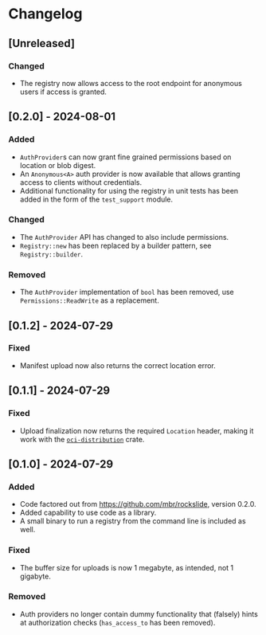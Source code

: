# Changelog

## [Unreleased]

### Changed

* The registry now allows access to the root endpoint for anonymous users if access is granted.

## [0.2.0] - 2024-08-01

### Added

* `AuthProvider`s can now grant fine grained permissions based on location or blob digest.
* An `Anonymous<A>` auth provider is now available that allows granting access to clients without credentials.
* Additional functionality for using the registry in unit tests has been added in the form of the
  `test_support` module.

### Changed

* The `AuthProvider` API has changed to also include permissions.
* `Registry::new` has been replaced by a builder pattern, see `Registry::builder`.

### Removed

* The `AuthProvider` implementation of `bool` has been removed, use `Permissions::ReadWrite` as a replacement.

## [0.1.2] - 2024-07-29

### Fixed

* Manifest upload now also returns the correct location error.

## [0.1.1] - 2024-07-29

### Fixed

* Upload finalization now returns the required `Location` header, making it work with the [`oci-distribution`](https://docs.rs/oci-distribution) crate.

## [0.1.0] - 2024-07-29

### Added

* Code factored out from <https://github.com/mbr/rockslide>, version 0.2.0.
* Added capability to use code as a library.
* A small binary to run a registry from the command line is included as well.

### Fixed

* The buffer size for uploads is now 1 megabyte, as intended, not 1 gigabyte.

### Removed

* Auth providers no longer contain dummy functionality that (falsely) hints at authorization checks (`has_access_to` has been removed).

